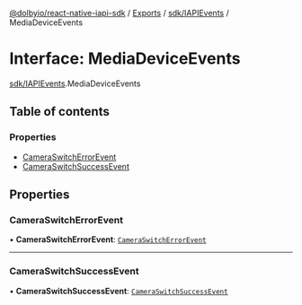 [@dolbyio/react-native-iapi-sdk](../README.md) / [Exports](../modules.md) / [sdk/IAPIEvents](../modules/sdk_IAPIEvents.md) / MediaDeviceEvents

# Interface: MediaDeviceEvents

[sdk/IAPIEvents](../modules/sdk_IAPIEvents.md).MediaDeviceEvents

## Table of contents

### Properties

- [CameraSwitchErrorEvent](sdk_IAPIEvents.MediaDeviceEvents.md#cameraswitcherrorevent)
- [CameraSwitchSuccessEvent](sdk_IAPIEvents.MediaDeviceEvents.md#cameraswitchsuccessevent)

## Properties

### CameraSwitchErrorEvent

• **CameraSwitchErrorEvent**: [`CameraSwitchErrorEvent`](events_ConferenceStatusUpdatedEvent.CameraSwitchErrorEvent.md)

___

### CameraSwitchSuccessEvent

• **CameraSwitchSuccessEvent**: [`CameraSwitchSuccessEvent`](events_ConferenceStatusUpdatedEvent.CameraSwitchSuccessEvent.md)
